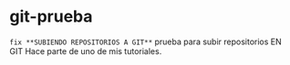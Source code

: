# git-prueba

```fix **SUBIENDO REPOSITORIOS A GIT**```
prueba para subir repositorios EN GIT
Hace parte de uno de mis tutoriales.
